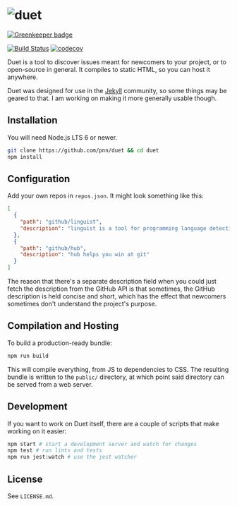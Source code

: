 # ![duet](http://i.imgsafe.org/49dc89c263.png)

[![Greenkeeper badge](https://badges.greenkeeper.io/pnn/duet.svg)](https://greenkeeper.io/)

[![Build Status](https://travis-ci.org/pnn/duet.svg?branch=master)](https://travis-ci.org/pnn/duet) [![codecov](https://codecov.io/gh/pnn/duet/branch/master/graph/badge.svg)](https://codecov.io/gh/pnn/duet)

Duet is a tool to discover issues meant for newcomers to your project,
or to open-source in general. It compiles to static HTML, so you can host it
anywhere.

Duet was designed for use in the [Jekyll](http://jekyllrb.com) community, so
some things may be geared to that. I am working on making it more generally
usable though.

## Installation

You will need Node.js LTS 6 or newer.

```sh
git clone https://github.com/pnn/duet && cd duet
npm install
```

## Configuration

Add your own repos in `repos.json`. It might look something like this:

```json
[
  {
    "path": "github/linguist",
    "description": "linguist is a tool for programming language detection"
  },
  {
    "path": "github/hub",
    "description": "hub helps you win at git"
  }
]
```

The reason that there's a separate description field when you could just fetch
the description from the GitHub API is that sometimes, the GitHub description
is held concise and short, which has the effect that newcomers sometimes don't
understand the project's purpose.

## Compilation and Hosting

To build a production-ready bundle:

```sh
npm run build
```

This will compile everything, from JS to dependencies to CSS. The resulting
bundle is written to the `public/` directory, at which point said directory
can be served from a web server.

## Development

If you want to work on Duet itself, there are a couple of scripts that make
working on it easier:

```sh
npm start # start a development server and watch for changes
npm test # run lints and tests
npm run jest:watch # use the jest watcher
```

## License

See `LICENSE.md`.
